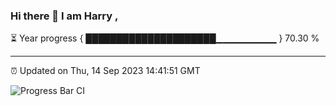 ### Hi there 👋 I am Harry , 

⏳ Year progress { █████████████████████▁▁▁▁▁▁▁▁▁ } 70.30 %

---

⏰ Updated on Thu, 14 Sep 2023 14:41:51 GMT

![Progress Bar CI](https://github.com/duykhang68/duykhang68/workflows/Progress%20Bar%20CI/badge.svg)
